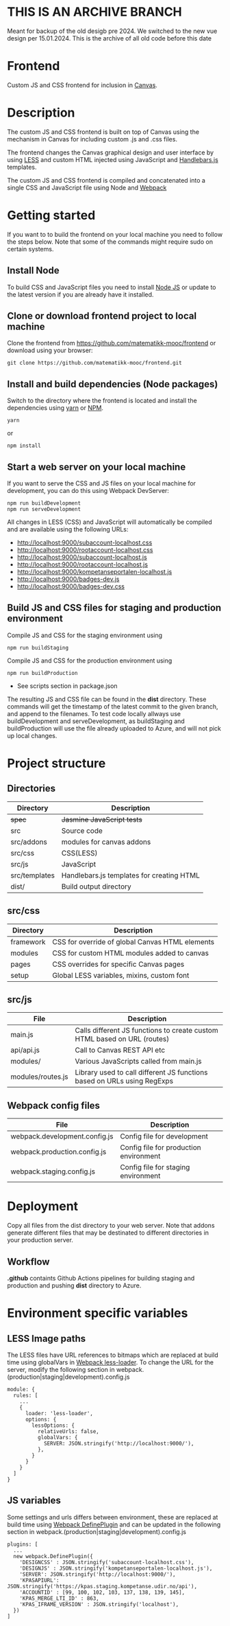 # THIS IS AN ARCHIVE BRANCH
Meant for backup of the old desigb pre 2024. We switched to the new vue design per 15.01.2024. This is the archive of all old code before this date

# Frontend

Custom JS and CSS frontend for inclusion in [Canvas](http://www.instructure.com/).

# Description

The custom JS and CSS frontend is built on top of Canvas using the mechanism in Canvas for including custom .js and .css files.

The frontend changes the Canvas graphical design and user interface by using [LESS](http://lesscss.org) and custom HTML injected using JavaScript and [Handlebars.js](http://handlebarsjs.com/) templates.

The custom JS and CSS frontend is compiled and concatenated into a single CSS and JavaScript file using Node and [Webpack](https://webpack.js.org/)

# Getting started

If you want to to build the frontend on your local machine you need to follow the steps below. Note that some of the commands might require sudo on certain systems.

## Install Node

To build CSS and JavaScript files you need to install [Node JS](http://nodejs.org) or update to the latest version if you are already have it installed.

## Clone or download frontend project to local machine

Clone the frontend from https://github.com/matematikk-mooc/frontend or download using your browser:

```
git clone https://github.com/matematikk-mooc/frontend.git
```

## Install and build dependencies (Node packages)

Switch to the directory where the frontend is located and install the dependencies using [yarn](https://yarnpkg.com/lang/en/docs/install/#mac-stable) or [NPM](https://www.npmjs.com/).

```
yarn
```

or

```
npm install
```


## Start a web server on your local machine

If you want to serve the CSS and JS files on your local machine for development, you can do this using Webpack DevServer:

```
npm run buildDevelopment
npm run serveDevelopment
```

All changes in LESS (CSS) and JavaScript will automatically be compiled and are available using the following URLs:

- [http://localhost:9000/subaccount-localhost.css](http://localhost:9000/subaccount-localhost.css)
- [http://localhost:9000/rootaccount-localhost.css](http://localhost:9000/rootaccount-localhost.css)
- [http://localhost:9000/subaccount-localhost.js](http://localhost:9000/subaccount-localhost.js)
- [http://localhost:9000/rootaccount-localhost.js](http://localhost:9000/rootaccount-localhost.js)
- [http://localhost:9000/kompetanseportalen-localhost.js](http://localhost:9000/kompetanseportalen-localhost.js)
- [http://localhost:9000/badges-dev.js](http://localhost:9000/badges-dev.js)
- [http://localhost:9000/badges-dev.css](http://localhost:9000/badges-dev.css)

## Build JS and CSS files for staging and production environment

Compile JS and CSS for the staging environment using

```
npm run buildStaging
```
Compile JS and CSS for the production environment using

```
npm run buildProduction
```

* See scripts section in package.json

The resulting JS and CSS file can be found in the **dist** directory. These commands will get the timestamp of the latest commit to the given branch, and append to the filenames.
To test code locally allways use buildDevelopment and serveDevelopment, as buildStaging and buildProduction will use the file already uploaded to Azure, and will not pick up local changes.

# Project structure

## Directories

| Directory     | Description                               |
| ------------- | ----------------------------------------- |
|~~spec~~       | ~~Jasmine JavaScript tests~~              |
| src           | Source code                               |
| src/addons    | modules for canvas addons                 |
| src/css       | CSS(LESS)                                 |
| src/js        | JavaScript                                |
| src/templates | Handlebars.js templates for creating HTML |
| dist/         | Build output directory                    |

## src/css

| Directory | Description                                     |
| --------- | ----------------------------------------------- |
| framework | CSS for override of global Canvas HTML elements |
| modules   | CSS for custom HTML modules added to canvas     |
| pages     | CSS overrides for specific Canvas pages         |
| setup     | Global LESS variables, mixins, custom font      |

## src/js

| File              | Description                                                              |
| ----------------- | ------------------------------------------------------------------------ |
| main.js           | Calls different JS functions to create custom HTML based on URL (routes) |
| api/api.js        | Call to Canvas REST API etc                                              |
| modules/          | Various JavaScripts called from main.js                                  |
| modules/routes.js | Library used to call different JS functions based on URLs using RegExps  |

## Webpack config files

| File                          | Description                                 |
| ------------------------------|---------------------------------------------|
| webpack.development.config.js | Config file for development                 |
| webpack.production.config.js  | Config file for production environment      |
| webpack.staging.config.js     | Config file for staging environment         |


# Deployment

Copy all files from the dist directory to your web server.
Note that addons generate different files that may be destinated to different directories in your production server.

## Workflow

**.github** containts Github Actions pipelines for building staging and production and pushing **dist** directory to Azure.

# Environment specific variables
## LESS Image paths

The LESS files have URL references to bitmaps which are replaced at build time using globalVars in [Webpack less-loader](https://webpack.js.org/loaders/less-loader/). To change the URL for the server,
modify the following section in webpack.(production|staging|development).config.js

```
module: {
  rules: [
    ...
    {
      loader: 'less-loader',
      options: {
        lessOptions: {
          relativeUrls: false,
          globalVars: {
            SERVER: JSON.stringify('http://localhost:9000/'),
          },
        }
      }
    }
  ]
}
```

## JS variables
Some settings and urls differs between environment, these are replaced at build time using [Webpack DefinePlugin](https://webpack.js.org/plugins/define-plugin/) and can be updated in the following section in webpack.(production|staging|development).config.js

```
plugins: [
  ...
  new webpack.DefinePlugin({
    'DESIGNCSS' : JSON.stringify('subaccount-localhost.css'),
    'DESIGNJS' : JSON.stringify('kompetanseportalen-localhost.js'),
    'SERVER': JSON.stringify('http://localhost:9000/'),
    'KPASAPIURL': JSON.stringify('https://kpas.staging.kompetanse.udir.no/api'),
    'ACCOUNTID' : [99, 100, 102, 103, 137, 138, 139, 145],
    'KPAS_MERGE_LTI_ID' : 863,
    'KPAS_IFRAME_VERSION' : JSON.stringify('localhost'),
  })
]
```